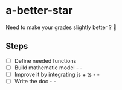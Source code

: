 # a-better-star
Need to make your grades slightly better ? 🌟


## Steps

* [ ] Define needed functions 
* [ ] Build mathematic model - -
* [ ] Improve it by integrating js + ts - -
* [ ] Write the doc - -
